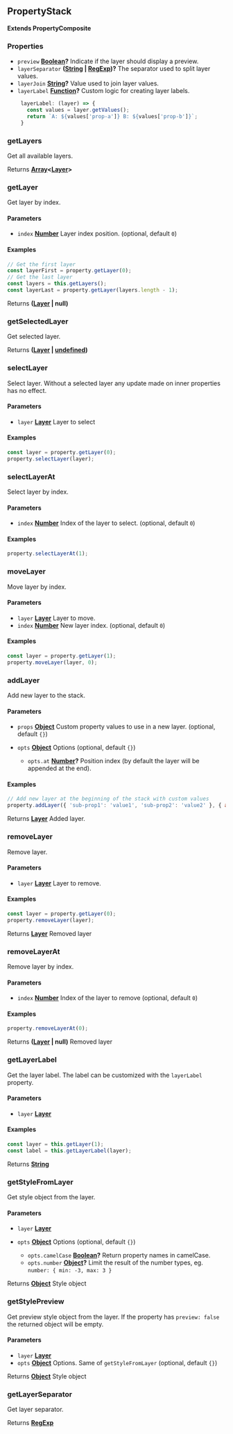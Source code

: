 <!-- Generated by documentation.js. Update this documentation by updating the source code. -->

## PropertyStack

**Extends PropertyComposite**

[Layer]: layer.html

### Properties

*   `preview` **[Boolean][1]?** Indicate if the layer should display a preview.
*   `layerSeparator` **([String][2] | [RegExp][3])?** The separator used to split layer values.
*   `layerJoin` **[String][2]?** Value used to join layer values.
*   `layerLabel` **[Function][4]?** Custom logic for creating layer labels.
    ```js
     layerLabel: (layer) => {
       const values = layer.getValues();
       return `A: ${values['prop-a']} B: ${values['prop-b']}`;
     }
    ```

### getLayers

Get all available layers.

Returns **[Array][5]<[Layer]>** 

### getLayer

Get layer by index.

#### Parameters

*   `index` **[Number][6]** Layer index position. (optional, default `0`)

#### Examples

```javascript
// Get the first layer
const layerFirst = property.getLayer(0);
// Get the last layer
const layers = this.getLayers();
const layerLast = property.getLayer(layers.length - 1);
```

Returns **([Layer] | null)** 

### getSelectedLayer

Get selected layer.

Returns **([Layer] | [undefined][7])** 

### selectLayer

Select layer.
Without a selected layer any update made on inner properties has no effect.

#### Parameters

*   `layer` **[Layer]** Layer to select

#### Examples

```javascript
const layer = property.getLayer(0);
property.selectLayer(layer);
```

### selectLayerAt

Select layer by index.

#### Parameters

*   `index` **[Number][6]** Index of the layer to select. (optional, default `0`)

#### Examples

```javascript
property.selectLayerAt(1);
```

### moveLayer

Move layer by index.

#### Parameters

*   `layer` **[Layer]** Layer to move.
*   `index` **[Number][6]** New layer index. (optional, default `0`)

#### Examples

```javascript
const layer = property.getLayer(1);
property.moveLayer(layer, 0);
```

### addLayer

Add new layer to the stack.

#### Parameters

*   `props` **[Object][8]** Custom property values to use in a new layer. (optional, default `{}`)
*   `opts` **[Object][8]** Options (optional, default `{}`)

    *   `opts.at` **[Number][6]?** Position index (by default the layer will be appended at the end).

#### Examples

```javascript
// Add new layer at the beginning of the stack with custom values
property.addLayer({ 'sub-prop1': 'value1', 'sub-prop2': 'value2' }, { at: 0 });
```

Returns **[Layer]** Added layer.

### removeLayer

Remove layer.

#### Parameters

*   `layer` **[Layer]** Layer to remove.

#### Examples

```javascript
const layer = property.getLayer(0);
property.removeLayer(layer);
```

Returns **[Layer]** Removed layer

### removeLayerAt

Remove layer by index.

#### Parameters

*   `index` **[Number][6]** Index of the layer to remove (optional, default `0`)

#### Examples

```javascript
property.removeLayerAt(0);
```

Returns **([Layer] | null)** Removed layer

### getLayerLabel

Get the layer label. The label can be customized with the `layerLabel` property.

#### Parameters

*   `layer` **[Layer]** 

#### Examples

```javascript
const layer = this.getLayer(1);
const label = this.getLayerLabel(layer);
```

Returns **[String][2]** 

### getStyleFromLayer

Get style object from the layer.

#### Parameters

*   `layer` **[Layer]** 
*   `opts` **[Object][8]** Options (optional, default `{}`)

    *   `opts.camelCase` **[Boolean][1]?** Return property names in camelCase.
    *   `opts.number` **[Object][8]?** Limit the result of the number types, eg. `number: { min: -3, max: 3 }`

Returns **[Object][8]** Style object

### getStylePreview

Get preview style object from the layer.
If the property has `preview: false` the returned object will be empty.

#### Parameters

*   `layer` **[Layer]** 
*   `opts` **[Object][8]** Options. Same of `getStyleFromLayer` (optional, default `{}`)

Returns **[Object][8]** Style object

### getLayerSeparator

Get layer separator.

Returns **[RegExp][3]** 

[1]: https://developer.mozilla.org/docs/Web/JavaScript/Reference/Global_Objects/Boolean

[2]: https://developer.mozilla.org/docs/Web/JavaScript/Reference/Global_Objects/String

[3]: https://developer.mozilla.org/docs/Web/JavaScript/Reference/Global_Objects/RegExp

[4]: https://developer.mozilla.org/docs/Web/JavaScript/Reference/Statements/function

[5]: https://developer.mozilla.org/docs/Web/JavaScript/Reference/Global_Objects/Array

[6]: https://developer.mozilla.org/docs/Web/JavaScript/Reference/Global_Objects/Number

[7]: https://developer.mozilla.org/docs/Web/JavaScript/Reference/Global_Objects/undefined

[8]: https://developer.mozilla.org/docs/Web/JavaScript/Reference/Global_Objects/Object

